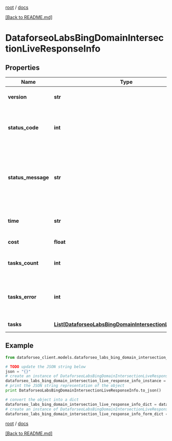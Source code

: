 [root](./../ "root") / [docs](./ "docs")

[[Back to README.md]](./../README.md "[Back to README.md]")

# DataforseoLabsBingDomainIntersectionLiveResponseInfo

## Properties

Name | Type | Description | Notes
------------ | ------------- | ------------- | -------------
**version** | **str** | the current version of the API | [optional]
**status_code** | **int** | general status code you can find the full list of the response codes here | [optional]
**status_message** | **str** | general informational message you can find the full list of general informational messages here | [optional]
**time** | **str** | total execution time, seconds | [optional]
**cost** | **float** | total tasks cost, USD | [optional]
**tasks_count** | **int** | the number of tasks in the tasks array | [optional]
**tasks_error** | **int** | the number of tasks in the tasks array returned with an error | [optional]
**tasks** | [**List[DataforseoLabsBingDomainIntersectionLiveTaskInfo]**](DataforseoLabsBingDomainIntersectionLiveTaskInfo.md) | array of tasks | [optional]

## Example

```python
from dataforseo_client.models.dataforseo_labs_bing_domain_intersection_live_response_info import DataforseoLabsBingDomainIntersectionLiveResponseInfo

# TODO update the JSON string below
json = "{}"
# create an instance of DataforseoLabsBingDomainIntersectionLiveResponseInfo from a JSON string
dataforseo_labs_bing_domain_intersection_live_response_info_instance = DataforseoLabsBingDomainIntersectionLiveResponseInfo.from_json(json)
# print the JSON string representation of the object
print DataforseoLabsBingDomainIntersectionLiveResponseInfo.to_json()

# convert the object into a dict
dataforseo_labs_bing_domain_intersection_live_response_info_dict = dataforseo_labs_bing_domain_intersection_live_response_info_instance.to_dict()
# create an instance of DataforseoLabsBingDomainIntersectionLiveResponseInfo from a dict
dataforseo_labs_bing_domain_intersection_live_response_info_form_dict = dataforseo_labs_bing_domain_intersection_live_response_info.from_dict(dataforseo_labs_bing_domain_intersection_live_response_info_dict)
```

  

[root](./../ "root") / [docs](./ "docs")

[[Back to README.md]](./../README.md "[Back to README.md]")